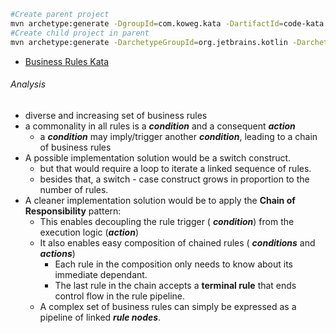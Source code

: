 ```bash
#Create parent project
mvn archetype:generate -DgroupId=com.koweg.kata -DartifactId=code-kata -Dversion=1.0.0-SNAPSHOT -DpackageName=com.koweg.kata -DarchetypeGroupId=org.codehaus.mojo.archetypes -DarchetypeArtifactId=pom-root -DarchetypeVersion=1.1 -DinteractiveMode=false
#Create child project in parent
mvn archetype:generate -DarchetypeGroupId=org.jetbrains.kotlin -DarchetypeArtifactId=kotlin-archetype-jvm -DkotlinVersion=1.3.70 -DartifactId=kata16-business-rules  -DgroupId=com.koweg.kata -Dversion=1.0.0-SNAPSHOT -Dpackage=com.koweg.kata

```

* [Business Rules Kata](http://codekata.com/kata/kata16-business-rules/)

###### Analysis

- diverse and increasing set of business rules
- a commonality in all rules is a _**condition**_ and a consequent _**action**_
  -  a _**condition**_ may imply/trigger another _**condition**_, leading to a chain of business rules
- A possible implementation solution would be a switch construct.
  - but that would require a loop to iterate a linked sequence of rules.
  - besides that, a switch - case construct grows in proportion to the number of rules.
- A cleaner implementation solution would be to apply the **Chain of Responsibility** pattern:
  - This enables decoupling the rule trigger ( _**condition**_) from the execution logic (_**action**_)
  - It also enables easy composition of chained rules ( _**conditions**_ and _**actions**_)
    - Each rule in the composition only needs to know about its immediate dependant.
    - The last rule in the chain accepts a **terminal rule** that ends control flow in the rule pipeline.  
  - A complex set of business rules can simply be expressed as a pipeline of linked _**rule nodes**_.

